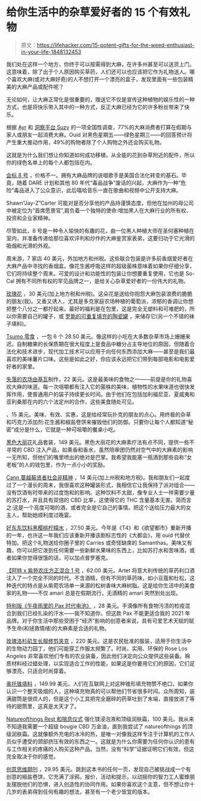 # 给你生活中的杂草爱好者的 15 个有效礼物

> 原文：<https://lifehacker.com/15-potent-gifts-for-the-weed-enthusiast-in-your-life-1848132453>

我们处在这样一个地方，你终于可以按需得到大麻，在许多州甚至可以送货上门。这意味着，除了出于个人原因购买草药，人们还可以也应该把它作为礼物送人。哪个喜欢大麻(或对大麻好奇)的人不想打开一个漂亮的盒子，发现里面有一些包装精美的大麻产品或配件呢？

无论如何，让大麻正常化是很重要的，赠送它不仅是宣传这种植物的娱乐性的一种方式，也是将快乐带入其中的一种方式，反正大麻已经为它的许多粉丝带来了快乐。

根据 [Ayr](https://ayrwellness.com/) 和 [洞察平台 Suzy](https://suzy.com/) 的一项全国性调查，77%的大麻消费者打算在假期与家人或朋友一起消费大麻。Ouid 对黑色星期五——绿色星期三——的回答预计将产生重大推动作用，49%的购物者除了个人购物之外还会购买礼物。

这就是为什么我们想让你知道如何成功移植，从全能的花到杂草附近的配件，所以你的绿色名单上的每个人都包括在内。

[会标 8 号](https://www.monogramcompany.com/) ，价格不一。拥有大麻品牌的说唱歌手是美国合法化转变的基石。毕竟，随着 DARE 计划和其他 80 年代“毒品战争”废话的兴起，大麻作为一种“危险”毒品进入了公众意识，此后嘻哈音乐一直在歌曲和视频中公开支持大麻。

Shawn“Jay-Z”Carter 可能对是否分享他的产品持谨慎态度，但他在加州的母公司中被定位为“首席愿景官”,肩负着一个独特的使命:增加黑人在大麻行业的所有权、投资和企业家精神。

尽管如此，8 号是一种令人愉快的有趣的花，由一位黑人种植大师在圣何塞种植在室内，并准备传递给那位喜欢评判和炒作的大麻鉴赏家表弟，这要归功于它光滑的吸烟和光滑的外观。

周末游，7 家店 40 美元，外加地方和州税。这些联合包装是许多前香烟爱好者在大麻产品中寻找的香烟盒。像花生酱呼吸这样的超级菌株意味着如果你仔细分享，它们将持续整个周末。可爱的设计和功能性的包装让你想要重复使用，它也是 So-Cal 拥有不同所有权的罕见品牌之一，是给关心杂草爱好者的一份伟大的礼物。

[玫瑰花](https://www.roselosangeles.com/) ，30 美元(加上地方税和州税)。这朵花是送给你抱怨大麻包装浪费的脆脆的朋友(我)。又香又诱人，尤其是多克家庭农场种植的葡萄派，浓郁的香调让你想把整个八分之一都拧起来。最好的福利是在包里，这是完全无塑料和可堆肥的，所以你需要自己的罐子，或 [罗斯的可重复填充的陶瓷罐](https://www.cbdrosedelights.com/products/refillable-ceramic-canister) ，来储存它(另一个不错的袜子填料)。

[Tsumo 零食](http://tsumosnacks.com/) ，一包 6 个 28.50 美元。像这样的小吃在大多数杂草市场上姗姗来迟。自制糖果的长保质期在很大程度上是食品中糖分占主导地位的原因，但随着合法化和技术进步，现代加工技术可以应用于向任何东西添加大麻——甚至是我们最喜欢的美味薯片口味。这些是如此之好，你应该永远把它们带到每部电影和电影爱好者的家里。

[失落的农场由基瓦](https://www.kivaconfections.com/brand/lost-farm)制作，22 美元。这是最美味的食物之一——前提是你的礼物喜欢大麻的味道。每一次咀嚼都有注入它的菌株的美味，植物性的水果味道也很快发挥作用，使普通用户的袋子持续更长时间。由于他们在包括加利福尼亚、夏威夷和亚利桑那在内的六个法定州的合作，这些美食随处可见。

、15 美元。美味、有效、实惠，这是给经常玩扑克的朋友的点心。用终极的杂草和巧克力添加剂:花生酱和椒盐卷饼来摧毁他们的防御。只要你让每个人都知道“秘密”成分是什么，它就是一种可咀嚼的餐桌小吃。

[黑色大丽花](https://blackdahlia.co/shop-elevated-cbd-products/eat-dose-indulge-gift-set/)礼品套装，149 美元。黑色大丽花的大麻素疗法有点不同，提供一些不寻常的 CBD 注入产品，如熏香和香水，虽然陪审团仍然对空气中的大麻素的影响一无所知，但他们的嘴里喷出的绝对是巴掌。我希望我能塞一瓶酒到那些自称“女老板”的人的钱包里，作为一点小小的奖励。

[Cann 蔓越莓贤者社会非精神](https://shop.drinkcann.com/product/cranberry-sage-4pk) ，14 美元(加上州税和地方税)。我和朋友们一起度过了一个漫长的周末，我很喜欢这种罐装形式，我相信它让我保持了派对组合——没有饮酒有时带来的过度饱和的影响。这种饮料不太甜，像专业人士一样需要少量的苏打水，并且具有双倍的 CBD 比率，这使得它的 THC 含量基本无害。简而言之:这是一个高度可喝的酒，或者完全是它自己的事情。把这个送给压力最大的女主人，帮助她顺利度过晚宴。

[好东东饮料黑樱桃柠檬水](https://www.goodstuffbeverageco.com/) ，27.50 美元。今年是《T4》和《欲望都市》重新开播的一年，也许这一年我们应该重新开播该剧标志性的《大都会》，用 ouid 代替伏特加。把这个礼物送给你圈子里的 Carries 或奇怪缺席的 Samanthas。美味又有趣，你可以把它泼到任何需要一些新鲜水果味的东西上，比如苏打水和苦味酒，或者如果你觉得很饿的话，可以加点普罗塞克。

[【阿特 x 紫苑农庄方正混合 1 号](https://artet.com/products/founders-blend-no-1/) ，62.00 美元。Artet 将意大利传统的草药利口酒注入了一个完全不同的时代。不含酒精，但有不同的草药味，如小豆蔻和杜松，这种迭代的特点是从紫菀农场单一来源的松树香味大麻树脂。这是给你生活中的美食家的礼物——不仅 amari 总是在假期流行，无酒精的 amari 突然到处出现。

[特别版《午夜雨里的 Pax 时代电池》](https://www.pax.com/products/pax-era) ，28 美元。手滴像所有食物污渍的检疫混合到我们已经扎染的汗水——我不知道你，但这款 Pax 不能更适合我的 2021 年品牌。对于你生活中那些受困于“经济”影响的创意者来说，具有可爱艺术天赋的赋予生命(和拯救情绪)的大麻素是合适的礼物。

[玫瑰洛杉矶生长服修剪夹克](https://www.cbdrosedelights.com/pages/grow-clothes) ，220 美元。这是农民批准的服装，适用于你生活中的生物动力园丁，他们可能穿工作服太频繁了。时尚、实用、环保的 Rose Los Angeles 非常喜欢他们专有的农业装备，因此他们决定向公众提供这些装备。棉质材料经过蜡处理，以实现适合工作的性能，如果这是你要用它们的原因，它们足够漂亮，只适合时尚穿着。

[奥托锥填料](https://kipmorrison-dot-yamm-track.appspot.com/Redirect?ukey=1Q_ukVRY8ArMTpnt0g5yhUpNn3tKdXTJggv63A4CjW-s-0&key=YAMMID-1637623715328&link=https://bananabros.com/products/otto) ，149.99 美元。人们在互联网上对这种锥形填充物赞不绝口，如果你认识一个整天吸烟的人，这种填充物真的可以帮他们节省很多时间。众所周知，装满甜筒是很烦人的，但是这个小工具把完全磨碎的药草吐到了末端，直接放进了等待的甜筒里，这真是太天才了。

[Natureofthings Rest 和喘息仪式](https://natureofthings.com/collections/curated-rituals/products/rest-and-respite-ritual) 强化镁浸泡液和顶级润肤霜，100 美元。我从来不知道我需要一个超级 bougie CBD 万金油，直到我尝试了 natureofthings 的顶级润肤霜。这就像额外充电的冰冷的热，是唯一对像我这样专注于计算机的工作人员似乎遭受的颈部挤压有效的东西之一。这就是为什么你需要为任何你认识的患有与工作相关的疼痛的人购买这种产品。当然，没有“科学”证据证明它们有效，但这完全取决于你的感觉。

[创意思维期刊](https://www.amazon.com/Creative-Thinking-Journal-challenges-creativity/dp/0578673029/ref=asc_df_0578673029/?asc_campaign=InlineText&asc_refurl=https://lifehacker.com/15-potent-gifts-for-the-weed-enthusiast-in-your-life-1848132453&asc_source=&hvadid=459537678676&hvdev=t&hvdvcmdl=&hvlocint=&hvlocphy=9032063&hvnetw=g&hvpone=&hvpos=&hvptwo=&hvqmt=&hvrand=14137142240472885423&hvtargid=pla-945634317503&linkCode=df0&psc=1&tag=kinjalifehackerlink-20) ，29.95 美元。跳到这本书的任何一页，发现自己被挑战成一个有创意的椒盐卷饼。它充满了涂鸦，报价，活动和提示，以动摇你的智力工人蜜蜂朋友摆脱他们的恐惧，进入创造性的协同作用。如果你喜欢这个主意，但不想让你十几岁的表弟得到任何有趣的想法，甚至有一个老少皆宜的版本。